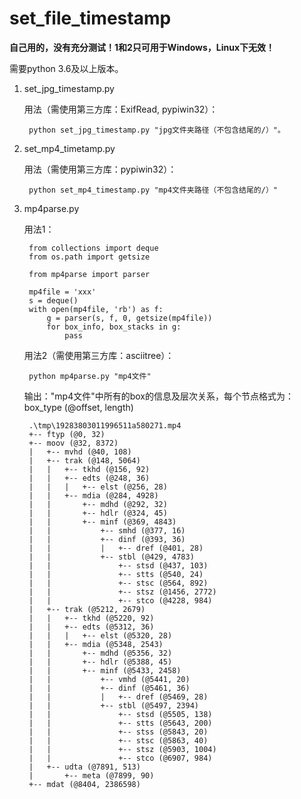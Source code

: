 # set_file_timestamp

**自己用的，没有充分测试！1和2只可用于Windows，Linux下无效！**

需要python 3.6及以上版本。

1. set_jpg_timestamp.py

    用法（需使用第三方库：ExifRead, pypiwin32）：

        python set_jpg_timestamp.py "jpg文件夹路径（不包含结尾的/）"。

1. set_mp4_timetamp.py

    用法（需使用第三方库：pypiwin32）：

        python set_mp4_timestamp.py "mp4文件夹路径（不包含结尾的/）"

1. mp4parse.py

    用法1：

        from collections import deque
        from os.path import getsize

        from mp4parse import parser

        mp4file = 'xxx'
        s = deque()
        with open(mp4file, 'rb') as f:
            g = parser(s, f, 0, getsize(mp4file))
            for box_info, box_stacks in g:
                pass

    用法2（需使用第三方库：asciitree）：

        python mp4parse.py "mp4文件"

    输出："mp4文件"中所有的box的信息及层次关系，每个节点格式为：box_type (@offset, length)

        .\tmp\19283803011996511a580271.mp4
        +-- ftyp (@0, 32)
        +-- moov (@32, 8372)
        |   +-- mvhd (@40, 108)
        |   +-- trak (@148, 5064)
        |   |   +-- tkhd (@156, 92)
        |   |   +-- edts (@248, 36)
        |   |   |   +-- elst (@256, 28)
        |   |   +-- mdia (@284, 4928)
        |   |       +-- mdhd (@292, 32)
        |   |       +-- hdlr (@324, 45)
        |   |       +-- minf (@369, 4843)
        |   |           +-- smhd (@377, 16)
        |   |           +-- dinf (@393, 36)
        |   |           |   +-- dref (@401, 28)
        |   |           +-- stbl (@429, 4783)
        |   |               +-- stsd (@437, 103)
        |   |               +-- stts (@540, 24)
        |   |               +-- stsc (@564, 892)
        |   |               +-- stsz (@1456, 2772)
        |   |               +-- stco (@4228, 984)
        |   +-- trak (@5212, 2679)
        |   |   +-- tkhd (@5220, 92)
        |   |   +-- edts (@5312, 36)
        |   |   |   +-- elst (@5320, 28)
        |   |   +-- mdia (@5348, 2543)
        |   |       +-- mdhd (@5356, 32)
        |   |       +-- hdlr (@5388, 45)
        |   |       +-- minf (@5433, 2458)
        |   |           +-- vmhd (@5441, 20)
        |   |           +-- dinf (@5461, 36)
        |   |           |   +-- dref (@5469, 28)
        |   |           +-- stbl (@5497, 2394)
        |   |               +-- stsd (@5505, 138)
        |   |               +-- stts (@5643, 200)
        |   |               +-- stss (@5843, 20)
        |   |               +-- stsc (@5863, 40)
        |   |               +-- stsz (@5903, 1004)
        |   |               +-- stco (@6907, 984)
        |   +-- udta (@7891, 513)
        |       +-- meta (@7899, 90)
        +-- mdat (@8404, 2386598)
